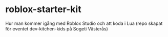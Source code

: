 # roblox-starter-kit
Hur man kommer igång med Roblox Studio och att koda i Lua (repo skapat för eventet dev-kitchen-kids på Sogeti Västerås)
